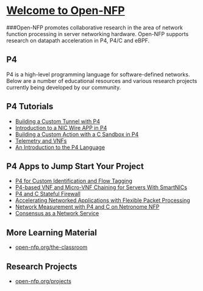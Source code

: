 [Welcome to Open-NFP](http://www.open-nfp.org)
==============================================
###Open-NFP promotes collaborative research in the area of network function processing in server networking hardware. Open-NFP supports research on datapath acceleration in P4, P4/C and eBPF.

P4
---
P4 is a high-level programming language for software-defined networks. Below are a number of educational resources and various research projects currently being developed by our community.

P4 Tutorials 
------------
- [Building a Custom Tunnel with P4](https://github.com/open-nfpsw/p4_basic_lb_metering_nic)
- [Introduction to a NIC Wire APP in P4](https://github.com/open-nfpsw/p4wire)
- [Building a Custom Action with a C Sandbox in P4](https://github.com/open-nfpsw/c_packetprocessing)
- [Telemetry and VNFs](https://github.com/open-nfpsw/vnf_telemetry_lab)
- [An Introduction to the P4 Language](http://open-nfp.org/documents/54/iee_nfv_conference_p4tutorial_SRFpcZX.pdf)

P4 Apps to Jump Start Your Project
-------------------------------------------------
- [P4 for Custom Identification and Flow Tagging](https://github.com/open-nfpsw/P4Probe)
- [P4-based VNF and Micro-VNF Chaining for Servers With SmartNICs](https://github.com/open-nfpsw/p4_vnf_uvnf_demo)
- [P4 and C Stateful Firewall](https://github.com/open-nfpsw/p4c_firewall)
- [Accelerating Networked Applications with Flexible Packet Processing](https://github.com/open-nfpsw/flexnic)
- [Network Measurement with P4 and C on Netronome NFP​](https://github.com/open-nfpsw/M-Sketch)
- [Consensus as a Network Service​](https://github.com/open-nfpsw/NetPaxos)

More Learning Material
---------------------------------
- [open-nfp.org/the-classroom](http://www.open-nfp.org/the-classroom)
 
Research Projects
------------------------
- [open-nfp.org/projects](http://www.open-nfp.org/projects)

